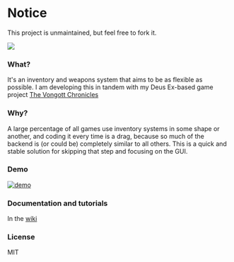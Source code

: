 # Notice
This project is unmaintained, but feel free to fork it.

![](https://raw.githubusercontent.com/mrzapp/openstash/master/Images/logo.png)

### What?
It's an inventory and weapons system that aims to be as flexible as possible. I am developing this in tandem with my Deus Ex-based game project [The Vongott Chronicles](http://jeppezapp.com/vongott/)

### Why?
A large percentage of all games use inventory systems in some shape or another, and coding it every time is a drag, because so much of the backend is (or could be) completely similar to all others. This is a quick and stable solution for skipping that step and focusing on the GUI.

### Demo
[![demo](https://raw.githubusercontent.com/mrzapp/openstash/master/Images/webdemo.jpg)](http://htmlpreview.github.io/?http://github.com/mrzapp/openstash/blob/master/Build/Build.html)

### Documentation and tutorials
In the [wiki](https://github.com/mrzapp/openstash/wiki)

### License
MIT
